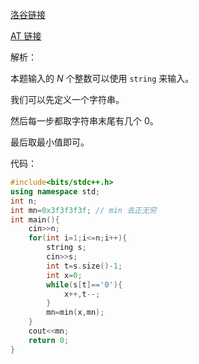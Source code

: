 
[洛谷链接](https://www.luogu.com.cn/problem/AT_bitflyer2018_final_a)

[AT 链接](https://atcoder.jp/contests/bitflyer2018-final/tasks/bitflyer2018_final_a)

解析：

本题输入的 $N$ 个整数可以使用 `string` 来输入。

我们可以先定义一个字符串。

然后每一步都取字符串末尾有几个 $0$。

最后取最小值即可。

代码：
```cpp
#include<bits/stdc++.h>
using namespace std;
int n;
int mn=0x3f3f3f3f; // min 去正无穷
int main(){
	cin>>n;
	for(int i=1;i<=n;i++){
        string s;
		cin>>s;
		int t=s.size()-1;
        int x=0;
		while(s[t]=='0'){
			x++,t--;
		}
        mn=min(x,mn);
	}
	cout<<mn;
	return 0;
}
```